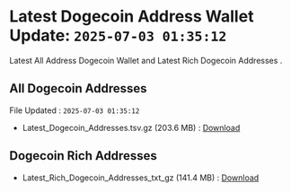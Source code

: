 # Latest Dogecoin Address Wallet Update: `2025-07-03 01:35:12`

Latest All Address Dogecoin Wallet and Latest Rich Dogecoin Addresses .

## All Dogecoin Addresses

File Updated : `2025-07-03 01:35:12`

- Latest_Dogecoin_Addresses.tsv.gz (203.6 MB) : [Download](https://github.com/Pymmdrza/Rich-Address-Wallet/releases/tag/Dogecoin)

## Dogecoin Rich Addresses

- Latest_Rich_Dogecoin_Addresses_txt_gz (141.4 MB) : [Download](https://github.com/Pymmdrza/Rich-Address-Wallet/releases/tag/Dogecoin)
